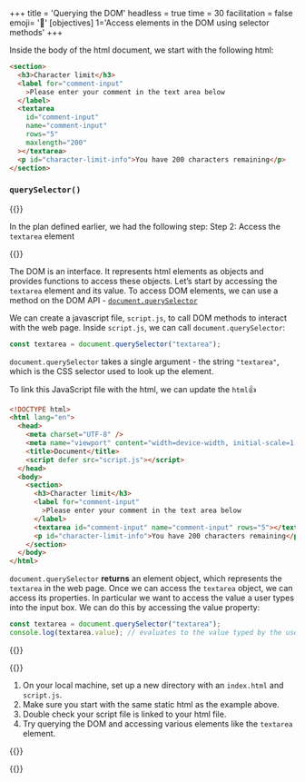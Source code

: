 +++
title = 'Querying the DOM'
headless = true
time = 30
facilitation = false
emoji= '🧩'
[objectives]
    1='Access elements in the DOM using selector methods'
+++

Inside the body of the html document, we start with the following html:

```html
<section>
  <h3>Character limit</h3>
  <label for="comment-input"
    >Please enter your comment in the text area below
  </label>
  <textarea
    id="comment-input"
    name="comment-input"
    rows="5"
    maxlength="200"
  ></textarea>
  <p id="character-limit-info">You have 200 characters remaining</p>
</section>
```

### `querySelector()`

{{<note title="recall" type="tip">}}

In the plan defined earlier, we had the following step:
Step 2: Access the `textarea` element

{{</note>}}

The DOM is an interface. It represents html elements as objects and provides functions to access these objects. Let’s start by accessing the `textarea` element and its value. To access DOM elements, we can use a method on the DOM API - [`document.querySelector`](https://developer.mozilla.org/en-US/docs/Web/API/Document/querySelector)

We can create a javascript file, `script.js`, to call DOM methods to interact with the web page. Inside `script.js`, we can call `document.querySelector`:

```js
const textarea = document.querySelector("textarea");
```

`document.querySelector` takes a single argument - the string `"textarea"`, which is the CSS selector used to look up the element.

To link this JavaScript file with the html, we can update the `html`👍

```html {linenos=table,hl_lines=["7"],linenostart=1}
<!DOCTYPE html>
<html lang="en">
  <head>
    <meta charset="UTF-8" />
    <meta name="viewport" content="width=device-width, initial-scale=1.0" />
    <title>Document</title>
    <script defer src="script.js"></script>
  </head>
  <body>
    <section>
      <h3>Character limit</h3>
      <label for="comment-input"
        >Please enter your comment in the text area below
      </label>
      <textarea id="comment-input" name="comment-input" rows="5"></textarea>
      <p id="character-limit-info">You have 200 characters remaining</p>
    </section>
  </body>
</html>
```

`document.querySelector` **returns** an element object, which represents the `textarea` in the web page. Once we can access the `textarea` object, we can access its properties. In particular we want to access the value a user types into the input box. We can do this by accessing the value property:

```js
const textarea = document.querySelector("textarea");
console.log(textarea.value); // evaluates to the value typed by the user
```

{{<tabs>}}

{{<tab name="🖲️ Follow along">}}

1. On your local machine, set up a new directory with an `index.html` and `script.js`.
2. Make sure you start with the same static html as the example above.
3. Double check your script file is linked to your html file.
4. Try querying the DOM and accessing various elements like the `textarea` element.

{{</tab>}}

{{</tabs>}}
